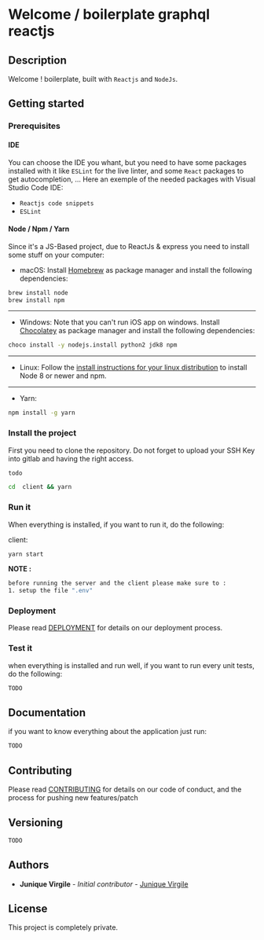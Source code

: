 # Welcome / boilerplate graphql reactjs

## Description

Welcome ! boilerplate, built with `Reactjs` and `NodeJs`.

## Getting started

### Prerequisites

#### IDE

You can choose the IDE you whant, but you need to have some packages installed with it like `ESLint` for the live linter, and some `React` packages to get autocompletion, ...
Here an exemple of the needed packages with Visual Studio Code IDE:

- `Reactjs code snippets`
- `ESLint`

#### Node / Npm / Yarn

Since it's a JS-Based project, due to ReactJs & express you need to install some stuff on your computer:

- macOS:
  Install [Homebrew](https://brew.sh) as package manager and install the following dependencies:

```bash
brew install node
brew install npm
```
---
- Windows:
  Note that you can't run iOS app on windows.
  Install [Chocolatey](https://chocolatey.org) as package manager and install the following dependencies:

```bash
choco install -y nodejs.install python2 jdk8 npm
```
---
- Linux:
  Follow the [install instructions for your linux distribution](https://nodejs.org/en/download/package-manager/) to install Node 8 or newer and npm.
---
- Yarn:
```bash
npm install -g yarn
```

### Install the project

First you need to clone the repository.
  Do not forget to upload your SSH Key into gitlab and having the right access.

```bash
todo
```

```bash
cd  client && yarn
```

### Run it

When everything is installed, if you want to run it, do the following:


client:
```bash
yarn start
```

**NOTE :**
```bash
before running the server and the client please make sure to :
1. setup the file ".env"
```

### Deployment

Please read [DEPLOYMENT](DEPLOYMENT.md) for details on our deployment process.


### Test it

when everything is installed and run well, if you want to run every unit tests, do the following:

```bash
TODO
```

## Documentation

if you want to know everything about the application just run:

```bash
TODO
```

## Contributing

Please read [CONTRIBUTING](CONTRIBUTING.md) for details on our code of conduct, and the process for pushing new features/patch

## Versioning

```bash
TODO
```

## Authors

* **Junique Virgile** - *Initial contributor* - [Junique Virgile](https://github.com/werayn)

## License

This project is completely private.
